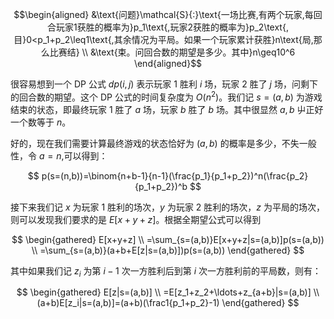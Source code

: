 $$\begin{aligned}
&\text{问题}\mathcal{S}{:}\text{一场比赛,有两个玩家,每回合玩家1获胜的概率为}p_1\text{,玩家2获胜的概率为}p_2\text{,目}0<p_1+p_2\leq1\text{,其余情况为平局。如果一个玩家累计获胜}n\text{局,那么比赛结} \\
&\text{束。问回合数的期望是多少。其中}n\geq10^6
\end{aligned}$$

很容易想到一个 DP 公式 $dp(i,j)$ 表示玩家 1 胜利 $i$ 场，玩家 2 胜了 $j$ 场，问剩下的回合数的期望。这个 DP 公式的时间复杂度为 $O(n^2)$。我们记 $s=(a,b)$ 为游戏结束的状态，即最终玩家 1 胜了 $a$ 场，玩家 $b$ 胜了 $b$ 场。其中很显然 $a,b$ 屮正好一个数等于 $n$。

好的，现在我们需要计算最终游戏的状态恰好为 $(a,b)$ 的概率是多少，不失一般性，令 $a=n$,可以得到：

$$
p(s=(n,b))=\binom{n+b-1}{n-1}(\frac{p_1}{p_1+p_2})^n(\frac{p_2}{p_1+p_2})^b
$$

接下来我们记 $x$ 为玩家 1 胜利的场次，$y$ 为玩家 2 胜利的场次，$z$ 为平局的场次，则可以发现我们要求的是 $E[x+y+z]$。根据全期望公式可以得到

$$
\begin{gathered}
E[x+y+z] \\
=\sum_{s=(a,b)}E[x+y+z|s=(a,b)]p(s=(a,b)) \\
=\sum_{s=(a,b)}(a+b+E[z|s=(a,b)])p(s=(a,b)) 
\end{gathered}
$$

其中如果我们记 $z_i$ 为第 $i-1$ 次一方胜利后到第 $i$ 次一方胜利前的平局数，则有：

$$
\begin{gathered}
E[z|s=(a,b)] \\
=E[z_1+z_2+\ldots+z_{a+b}|s=(a,b)] \\
(a+b)E[z_i|s=(a,b)]=(a+b)(\frac1{p_1+p_2}-1) 
\end{gathered}
$$


